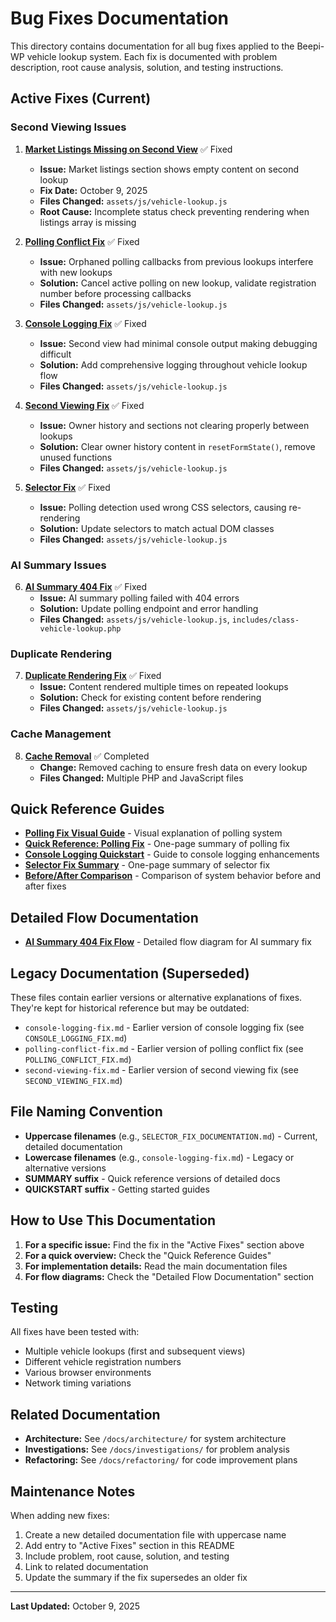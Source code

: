 # Bug Fixes Documentation

This directory contains documentation for all bug fixes applied to the Beepi-WP vehicle lookup system. Each fix is documented with problem description, root cause analysis, solution, and testing instructions.

## Active Fixes (Current)

### Second Viewing Issues
1. **[Market Listings Missing on Second View](MARKET_LISTINGS_SECOND_VIEW_FIX.md)** ✅ Fixed  
   - **Issue:** Market listings section shows empty content on second lookup
   - **Fix Date:** October 9, 2025
   - **Files Changed:** `assets/js/vehicle-lookup.js`
   - **Root Cause:** Incomplete status check preventing rendering when listings array is missing

2. **[Polling Conflict Fix](POLLING_CONFLICT_FIX.md)** ✅ Fixed  
   - **Issue:** Orphaned polling callbacks from previous lookups interfere with new lookups
   - **Solution:** Cancel active polling on new lookup, validate registration number before processing callbacks
   - **Files Changed:** `assets/js/vehicle-lookup.js`

3. **[Console Logging Fix](CONSOLE_LOGGING_FIX.md)** ✅ Fixed  
   - **Issue:** Second view had minimal console output making debugging difficult
   - **Solution:** Add comprehensive logging throughout vehicle lookup flow
   - **Files Changed:** `assets/js/vehicle-lookup.js`

4. **[Second Viewing Fix](SECOND_VIEWING_FIX.md)** ✅ Fixed  
   - **Issue:** Owner history and sections not clearing properly between lookups
   - **Solution:** Clear owner history content in `resetFormState()`, remove unused functions
   - **Files Changed:** `assets/js/vehicle-lookup.js`

5. **[Selector Fix](SELECTOR_FIX_DOCUMENTATION.md)** ✅ Fixed  
   - **Issue:** Polling detection used wrong CSS selectors, causing re-rendering
   - **Solution:** Update selectors to match actual DOM classes
   - **Files Changed:** `assets/js/vehicle-lookup.js`

### AI Summary Issues
6. **[AI Summary 404 Fix](ai-summary-404-fix.md)** ✅ Fixed  
   - **Issue:** AI summary polling failed with 404 errors
   - **Solution:** Update polling endpoint and error handling
   - **Files Changed:** `assets/js/vehicle-lookup.js`, `includes/class-vehicle-lookup.php`

### Duplicate Rendering
7. **[Duplicate Rendering Fix](DUPLICATE_RENDERING_FIX.md)** ✅ Fixed  
   - **Issue:** Content rendered multiple times on repeated lookups
   - **Solution:** Check for existing content before rendering
   - **Files Changed:** `assets/js/vehicle-lookup.js`

### Cache Management  
8. **[Cache Removal](CACHE_REMOVAL_SUMMARY.md)** ✅ Completed  
   - **Change:** Removed caching to ensure fresh data on every lookup
   - **Files Changed:** Multiple PHP and JavaScript files

## Quick Reference Guides

- **[Polling Fix Visual Guide](POLLING_FIX_VISUAL_GUIDE.md)** - Visual explanation of polling system
- **[Quick Reference: Polling Fix](QUICK_REFERENCE_POLLING_FIX.md)** - One-page summary of polling fix
- **[Console Logging Quickstart](CONSOLE_LOGGING_QUICKSTART.md)** - Guide to console logging enhancements
- **[Selector Fix Summary](SELECTOR_FIX_SUMMARY.md)** - One-page summary of selector fix
- **[Before/After Comparison](BEFORE_AFTER_COMPARISON.md)** - Comparison of system behavior before and after fixes

## Detailed Flow Documentation

- **[AI Summary 404 Fix Flow](ai-summary-404-fix-flow.md)** - Detailed flow diagram for AI summary fix

## Legacy Documentation (Superseded)

These files contain earlier versions or alternative explanations of fixes. They're kept for historical reference but may be outdated:

- `console-logging-fix.md` - Earlier version of console logging fix (see `CONSOLE_LOGGING_FIX.md`)
- `polling-conflict-fix.md` - Earlier version of polling conflict fix (see `POLLING_CONFLICT_FIX.md`)
- `second-viewing-fix.md` - Earlier version of second viewing fix (see `SECOND_VIEWING_FIX.md`)

## File Naming Convention

- **Uppercase filenames** (e.g., `SELECTOR_FIX_DOCUMENTATION.md`) - Current, detailed documentation
- **Lowercase filenames** (e.g., `console-logging-fix.md`) - Legacy or alternative versions
- **SUMMARY suffix** - Quick reference versions of detailed docs
- **QUICKSTART suffix** - Getting started guides

## How to Use This Documentation

1. **For a specific issue:** Find the fix in the "Active Fixes" section above
2. **For a quick overview:** Check the "Quick Reference Guides"
3. **For implementation details:** Read the main documentation files
4. **For flow diagrams:** Check the "Detailed Flow Documentation" section

## Testing

All fixes have been tested with:
- Multiple vehicle lookups (first and subsequent views)
- Different vehicle registration numbers
- Various browser environments
- Network timing variations

## Related Documentation

- **Architecture:** See `/docs/architecture/` for system architecture
- **Investigations:** See `/docs/investigations/` for problem analysis
- **Refactoring:** See `/docs/refactoring/` for code improvement plans

## Maintenance Notes

When adding new fixes:
1. Create a new detailed documentation file with uppercase name
2. Add entry to "Active Fixes" section in this README
3. Include problem, root cause, solution, and testing
4. Link to related documentation
5. Update the summary if the fix supersedes an older fix

---

**Last Updated:** October 9, 2025
